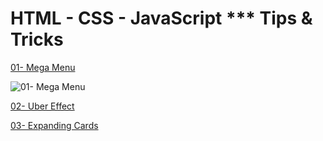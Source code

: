 # HTML - CSS - JavaScript \*\*\* Tips & Tricks

[01- Mega Menu](https://mahmood-ghaem.github.io/HTML-CSS-TipsAndTricks/01-%20Mega%20Menu/)

![01- Mega Menu](../01-%20Mega%20Menu/screenshot.gif)

[02- Uber Effect](https://mahmood-ghaem.github.io/HTML-CSS-TipsAndTricks/02-%20Uber%20Effect/)

[03- Expanding Cards](https://mahmood-ghaem.github.io/HTML-CSS-TipsAndTricks/03-%20Expanding%20Cards/)



